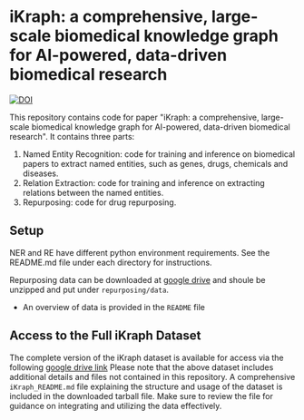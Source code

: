 # iKraph: a comprehensive, large-scale biomedical knowledge graph for AI-powered, data-driven biomedical research

[![DOI](https://zenodo.org/badge/910135942.svg)](https://doi.org/10.5281/zenodo.14577964)

This repository contains code for paper "iKraph: a comprehensive, large-scale biomedical knowledge graph for AI-powered, data-driven biomedical research". It contains three parts:
1. Named Entity Recognition: code for training and inference on biomedical papers to extract named entities, such as genes, drugs, chemicals and diseases.
2. Relation Extraction: code for training and inference on extracting relations between the named entities.
3. Repurposing: code for drug repurposing.

## Setup

NER and RE have different python environment requirements. See the README.md file under each directory for instructions.

Repurposing data can be downloaded at [google drive](https://drive.google.com/file/d/1OliLj7OZ2M6f65Ws5ZSlU-tXdEQEIG9e/view?usp=sharing) and shoule be unzipped and put under `repurposing/data`.
* An overview of data is provided in the `README` file

## Access to the Full iKraph Dataset
The complete version of the iKraph dataset is available for access via the following [google drive link](https://drive.google.com/file/d/1ImT6wCM3woA9u2_vqmu_Obzglu0eqLi0/view?usp=sharing)
Please note that the above dataset includes additional details and files not contained in this repository. A comprehensive `iKraph_README.md` file explaining the structure and usage of the dataset is included in the downloaded tarball file. Make sure to review the file for guidance on integrating and utilizing the data effectively.

